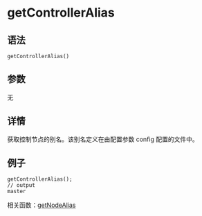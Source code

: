 # getControllerAlias

## 语法

`getControllerAlias()`

## 参数

无

## 详情

获取控制节点的别名。该别名定义在由配置参数 config 配置的文件中。

## 例子

```
getControllerAlias();
// output
master
```

相关函数：[getNodeAlias](getNodeAlias.html)

